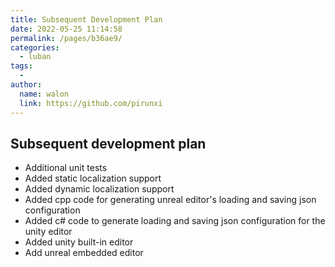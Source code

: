 ```yaml
---
title: Subsequent Development Plan
date: 2022-05-25 11:14:58
permalink: /pages/b36ae9/
categories:
  - luban
tags:
  - 
author: 
  name: walon
  link: https://github.com/pirunxi
---
```

## Subsequent development plan

* Additional unit tests
* Added static localization support
* Added dynamic localization support
* Added cpp code for generating unreal editor's loading and saving json configuration
* Added c# code to generate loading and saving json configuration for the unity editor
* Added unity built-in editor
* Add unreal embedded editor
